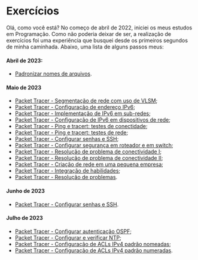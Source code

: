 # Exercícios

Olá, como você está? No começo de abril de 2022, iniciei os meus estudos em Programação. Como não poderia deixar de ser, a realização de exercícios foi uma experiência que busquei desde os primeiros segundos de minha caminhada. Abaixo, uma lista de alguns passos meus:

#### Abril de 2023:

- [Padronizar nomes de arquivos](https://notabug.org/johnnada/exercicios_2023/src/master/exercicios/abril/caixabaixa.sh).

#### Maio de 2023

- [Packet Tracer - Segmentação de rede com uso de VLSM](https://notabug.org/johnnada/exercicios_2023/src/master/exercicios/maio/variable_length_subnet_mask);
- [Packet Tracer - Configuração de endereço IPv6](https://notabug.org/johnnada/exercicios_2023/src/master/exercicios/maio/configurando_endere%c3%a7amento_ipv6);
- [Packet Tracer - Implementação de IPv6 em sub-redes](https://notabug.org/johnnada/exercicios_2023/src/master/exercicios/maio/implementando_esquema_de_ipv6_com_subredes);
- [Packet Tracer - Configuração de IPv6 em dispositivos de rede](https://notabug.org/johnnada/exercicios_2023/src/master/exercicios/maio/configurar_ipv6_em_dispositivos_de_rede);
- [Packet Tracer - Ping e tracert: testes de conectidade](https://notabug.org/johnnada/exercicios_2023/src/master/exercicios/maio/ping_e_traceroute_teste_de_conectividade);
- [Packet Tracer - Ping e tracert: testes de rede](https://notabug.org/johnnada/exercicios_2023/src/master/exercicios/maio/ping_e_tracert_testes_de_rede);
- [Packet Tracer - Configurar senhas e SSH](https://notabug.org/johnnada/exercicios_2023/src/master/exercicios/maio/configurar_senhas_e_ssh);
- [Packet Tracer - Configurar segurança em roteador e em switch](https://notabug.org/johnnada/exercicios_2023/src/master/exercicios/maio/seguran%c3%a7a_dispositivos_rede);
- [Packet Tracer - Resolução de problema de conectividade I](https://notabug.org/johnnada/exercicios_2023/src/master/exercicios/maio/resolu%c3%a7%c3%a3o_de_problemas);
- [Packet Tracer - Resolução de problema de conectividade II](https://notabug.org/johnnada/exercicios_2023/src/master/exercicios/maio/problema_de_conectividade_modo_f%c3%adsico);
- [Packet Tracer - Criação de rede em uma pequena empresa](https://notabug.org/johnnada/exercicios_2023/src/master/exercicios/maio/rede_pequena_empresa);
- [Packet Tracer - Integração de habilidades](https://notabug.org/johnnada/exercicios_2023/src/master/exercicios/maio/integra%c3%a7%c3%a3o_de_habilidades);
- [Packet Tracer - Resolução de problemas](https://notabug.org/johnnada/exercicios_2023/src/master/exercicios/maio/resolu%c3%a7%c3%a3o_de_problemas).

#### Junho de 2023

- [Packet Tracer - Configurar senhas e SSH](https://notabug.org/johnnada/exercicios_2023/src/master/exercicios/junho).

#### Julho de 2023

- [Packet Tracer - Configurar autenticação OSPF](https://notabug.org/johnnada/exercicios_2023/src/master/exercicios/julho/6.3.7-packet-tracer---configure-ospf-authentication_pt-BR.pka);
- [Packet Tracer - Configurar e verificar NTP](https://notabug.org/johnnada/exercicios_2023/src/master/exercicios/julho/6.6.4-packet-tracer---configure-and-verify-ntp_pt-BR.pka);
- [Packet Tracer - Configuração de ACLs IPv4 padrão nomeadas](https://notabug.org/johnnada/exercicios_2023/src/master/exercicios/julho/8.5.5-packet-tracer---configure-named-standard-ipv4-acls_pt-BR.pka);
- [Packet Tracer - Configuração de ACLs IPv4 padrão numeradas](https://notabug.org/johnnada/exercicios_2023/src/master/exercicios/julho/8.5.6-packet-tracer---configure-numbered-standard-ipv4-acls_pt-BR.pka).
